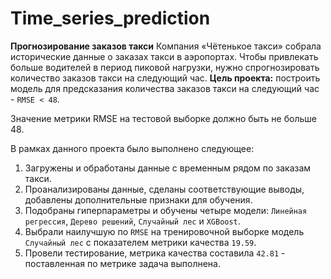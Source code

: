 # Time_series_prediction

**Прогнозирование заказов такси**
Компания «Чётенькое такси» собрала исторические данные о заказах такси в аэропортах. Чтобы привлекать больше водителей в период пиковой нагрузки, нужно спрогнозировать количество заказов такси на следующий час. **Цель проекта:** построить модель для предсказания количества заказов такси на следующий час - `RMSE < 48`.

Значение метрики RMSE на тестовой выборке должно быть не больше 48.

В рамках данного проекта было выполнено следующее:
1. Загружены и обработаны данные с временным рядом по заказам такси.
2. Проанализированы данные, сделаны соответствующие выводы, добавлены дополнительные признаки для обучения.
3. Подобраны гиперпараметры и обучены четыре модели: `Линейная регрессия`, `Дерево решений`, `Случайный лес` и `XGBoost`.
4. Выбрали наилучшую по `RMSE` на тренировочной выборке модель `Случайный лес` с показателем метрики качества `19.59`.
5. Провели тестирование, метрика качества составила `42.81` - поставленная по метрике задача выполнена.
